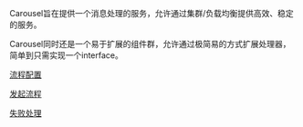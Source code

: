 Carousel旨在提供一个消息处理的服务，允许通过集群/负载均衡提供高效、稳定的服务。

Carousel同时还是一个易于扩展的组件群，允许通过极简易的方式扩展处理器，简单到只需实现一个interface。

[流程配置](doc/config.md)

[发起流程](doc/execute.md)

[失败处理](doc/failure.md)